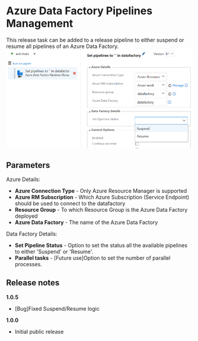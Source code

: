 # Azure Data Factory Pipelines Management

This release task can be added to a release pipeline to either suspend or resume all pipelines of an Azure Data Factory.
![](../images/screenshot-3.png)

## Parameters

Azure Details:
- **Azure Connection Type** - Only Azure Resource Manager is supported
- **Azure RM Subscription** - Which Azure Subscription (Service Endpoint) should be used to connect to the datafactory
- **Resource Group** - To which Resource Group is the Azure Data Factory deployed
- **Azure Data Factory** - The name of the Azure Data Factory

Data Factory Details:
- **Set Pipeline Status** - Option to set the status all the available pipelines to either 'Suspend' or 'Resume'.
- **Parallel tasks** - [Future use]Option to set the number of parallel processes.

## Release notes

**1.0.5**
- [Bug]Fixed Suspend/Resume logic

**1.0.0**
- Initial public release
